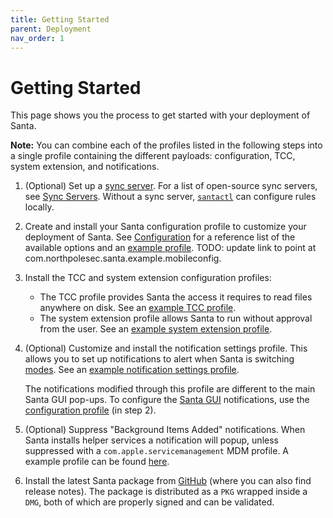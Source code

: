 ```yaml
---
title: Getting Started
parent: Deployment
nav_order: 1
---
```


# Getting Started

This page shows you the process to get started with your deployment of Santa.

**Note:** You can combine each of the profiles listed in the following steps into a single profile containing the different payloads: configuration, TCC, system extension, and notifications.

1. (Optional) Set up a [sync server](../introduction/syncing-overview.md). For a list of open-source sync servers, see [Sync Servers](sync-servers.md). Without a sync server, [`santactl`](../binaries/santactl.md) can configure rules locally.

1. Create and install your Santa configuration profile to customize your deployment of Santa. See [Configuration](configuration.md) for a reference list of the available options and an [example profile](https://github.com/northpolesec/santa/blob/main/docs/deployment). TODO: update link to point at com.northpolesec.santa.example.mobileconfig.

1. Install the TCC and system extension configuration profiles:

    - The TCC profile provides Santa the access it requires to read files anywhere on disk. See an [example TCC profile](https://github.com/northpolesec/santa/blob/main/docs/deployment/tcc.configuration-profile-policy.santa.example.mobileconfig).
    - The system extension profile allows Santa to run without approval from the user. See an [example system extension profile](https://github.com/northpolesec/santa/blob/main/docs/deployment/system-extension-policy.santa.example.mobileconfig).

1. (Optional) Customize and install the notification settings profile. This allows you to set up notifications to alert when Santa is switching [modes](../concepts/mode.md). See an [example notification settings profile](https://github.com/northpolesec/santa/blob/main/docs/deployment/notificationsettings.santa.example.mobileconfig).

    The notifications modified through this profile are different to the main Santa GUI pop-ups. To configure the [Santa GUI](../binaries/santa-gui.md) notifications, use the [configuration profile](configuration.md) (in step 2).

1. (Optional) Suppress "Background Items Added" notifications. When Santa installs helper services a notification will popup, unless suppressed with a `com.apple.servicemanagement` MDM profile. A example profile can be found [here](./servicemanagement.santa.example.mobileconfig).

1. Install the latest Santa package from [GitHub](https://github.com/northpolesec/santa/releases) (where you can also find release notes). The package is distributed as a `PKG` wrapped inside a `DMG`, both of which are properly signed and can be validated.
